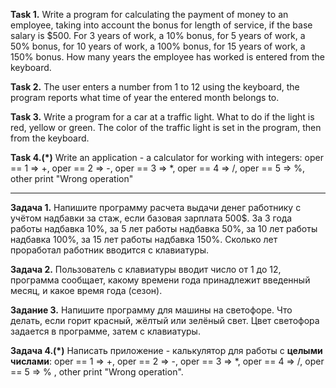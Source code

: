 **Task 1.**
Write a program for calculating the payment of money to an employee, taking into account the bonus for length of service, if the base salary is $500.
For 3 years of work, a 10% bonus, for 5 years of work, a 50% bonus, for 10 years of work, a 100% bonus,
for 15 years of work, a 150% bonus. How many years the employee has worked is entered from the keyboard.

**Task 2.**
The user enters a number from 1 to 12 using the keyboard, the program reports what time of year the entered month belongs to.

**Task 3.**
Write a program for a car at a traffic light. What to do if the light is red, yellow or green.
The color of the traffic light is set in the program, then from the keyboard.


**Task 4.(*)**
Write an application - a calculator for working with integers:
oper == 1 => +, oper == 2 => -, oper == 3 => *, oper == 4 => /, oper == 5 => %,
other print "Wrong operation"

_____________________________

**Задача 1.**
Напишите программу расчета выдачи денег работнику с учётом надбавки за стаж, если базовая зарплата 500$.
За 3 года работы надбавка 10%, за 5 лет работы надбавка 50%, за 10 лет работы надбавка 100%,
за 15 лет работы надбавка 150%. Сколько лет проработал работник вводится с клавиатуры.

**Задача 2.**
Пользователь с клавиатуры вводит число от 1 до 12, программа сообщает, какому времени года принадлежит введенный месяц, и какое время года (сезон).

**Задание 3.**
Напишите программу для машины на светофоре. Что делать, если горит красный, жёлтый или зелёный свет.
Цвет светофора задается в программе, затем с клавиатуры.


**Задача 4.(*)**
Написать приложение - калькулятор для работы с **целыми числами**:
oper == 1 => +, oper == 2 => -, oper == 3 => *, oper == 4 => /, oper == 5 => % ,
other print "Wrong operation".

